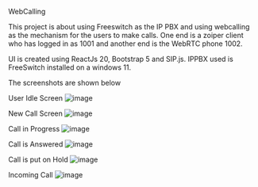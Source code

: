 WebCalling

This project is about using Freeswitch as the IP PBX and using webcalling as the mechanism for the users to make calls. 
One end is a zoiper client who has logged in as 1001
and another end is the WebRTC phone 1002. 

UI is created using ReactJs 20, Bootstrap 5 and SIP.js.
IPPBX used is FreeSwitch installed on a windows 11.

The screenshots are shown below

User Idle Screen
![image](https://github.com/user-attachments/assets/a3c307a3-386c-4537-b328-24766e929298)

New Call Screen
![image](https://github.com/user-attachments/assets/55980b87-16b8-4b4d-b97d-6abc9d58b0e7)

Call in Progress
![image](https://github.com/user-attachments/assets/adb37ded-759f-47a8-a368-a9cae2dafc32)

Call is Answered
![image](https://github.com/user-attachments/assets/1a910156-9d35-4ea9-8e31-94529f990188)

Call is put on Hold
![image](https://github.com/user-attachments/assets/74ed5b1d-c674-498d-ae7a-5b14564de8d9)

Incoming Call
![image](https://github.com/user-attachments/assets/2ba24126-748b-443c-8840-4b57740af030)
